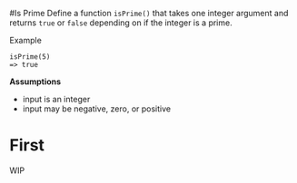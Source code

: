 #Is Prime
Define a function `isPrime()` that takes one integer argument and returns `true` or `false` depending on if the integer is a prime.

Example
```
isPrime(5)
=> true
```
**Assumptions**
* input is an integer
* input may be negative, zero, or positive

# First
WIP